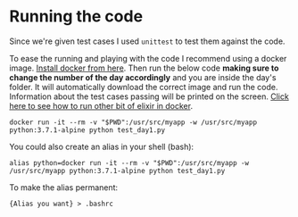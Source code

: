 # Running the code

Since we're given test cases I used `unittest` to test them against the code.

To ease the running and playing with the code I recommend using a docker image. [Install docker from here](https://docs.docker.com/). Then run the below code **making sure to change the number of the day accordingly** and you are inside the day's folder. It will automatically download the correct image and run the code. Information about the test cases passing will be printed on the screen. [Click here to see how to run other bit of elixir in docker](https://hub.docker.com/_/python/).

`docker run -it --rm -v "$PWD":/usr/src/myapp -w /usr/src/myapp python:3.7.1-alpine python test_day1.py`

You could also create an alias in your shell (bash):

`alias python=docker run -it --rm -v "$PWD":/usr/src/myapp -w /usr/src/myapp python:3.7.1-alpine python test_day1.py`

To make the alias permanent:

`{Alias you want} > .bashrc`
